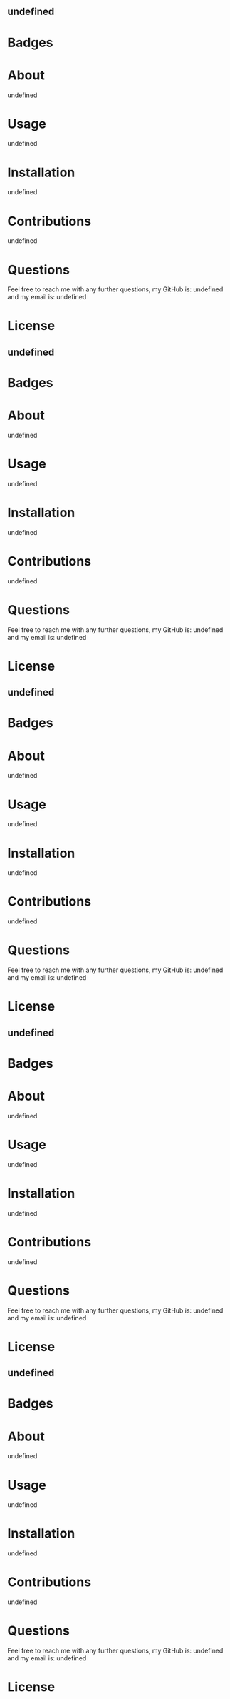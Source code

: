 ## undefined

  # Badges
   
  
  # About
  
   undefined
  
  
  
  # Usage
  
   undefined
  
  # Installation
  
   undefined
  
  # Contributions
  
   undefined
  
  # Questions
  
   Feel free to reach me with any further questions, my GitHub is: undefined and my email is: undefined
  
  
  # License
   
   ## undefined

  # Badges
   
  
  # About
  
   undefined
  
  
  
  # Usage
  
   undefined
  
  # Installation
  
   undefined
  
  # Contributions
  
   undefined
  
  # Questions
  
   Feel free to reach me with any further questions, my GitHub is: undefined and my email is: undefined
  
  
  # License
   
   ## undefined

  # Badges
   
  
  # About
  
   undefined
  
  
  
  # Usage
  
   undefined
  
  # Installation
  
   undefined
  
  # Contributions
  
   undefined
  
  # Questions
  
   Feel free to reach me with any further questions, my GitHub is: undefined and my email is: undefined
  
  
  # License
   
   ## undefined

  # Badges
   
  
  # About
  
   undefined
  
  
  
  # Usage
  
   undefined
  
  # Installation
  
   undefined
  
  # Contributions
  
   undefined
  
  # Questions
  
   Feel free to reach me with any further questions, my GitHub is: undefined and my email is: undefined
  
  
  # License
   
   ## undefined

  # Badges
   
  
  # About
  
   undefined
  
  
  
  # Usage
  
   undefined
  
  # Installation
  
   undefined
  
  # Contributions
  
   undefined
  
  # Questions
  
   Feel free to reach me with any further questions, my GitHub is: undefined and my email is: undefined
  
  
  # License
   
   